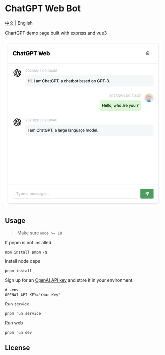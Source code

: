 # ChatGPT Web Bot

[中文](./README.md) | English

ChartGPT demo page built with express and vue3

![cover](./docs/cover.png)

## Usage
> Make sure `node >= 18`

If pnpm is not installed
```shell
npm install pnpm -g
```

install node deps
```shell
pnpm install
```

Sign up for an [OpenAI API key](https://platform.openai.com/overview) and store it in your environment.

```
# .env
OPENAI_API_KEY="Your Key"
```

Run service
```shell
pnpm run service
```

Run web
```shell
pnpm run dev
```

## License
